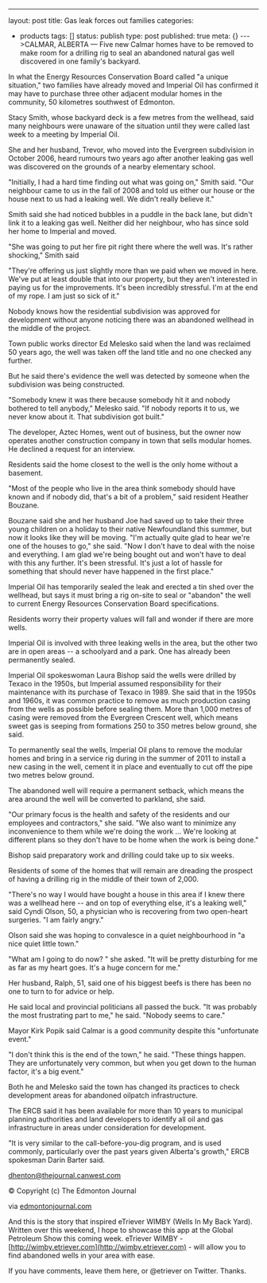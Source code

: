 ---
layout: post
title: Gas leak forces out families
categories: 
- products
tags: []
status: publish
type: post
published: true
meta: {}
--->CALMAR, ALBERTA — Five new Calmar homes have to be removed to make room for a drilling rig to seal an abandoned natural gas well discovered in one family's backyard.

In what the Energy Resources Conservation Board called "a unique situation," two families have already moved and Imperial Oil has confirmed it may have to purchase three other adjacent modular homes in the community, 50 kilometres southwest of Edmonton.

Stacy Smith, whose backyard deck is a few metres from the wellhead, said many neighbours were unaware of the situation until they were called last week to a meeting by Imperial Oil.

She and her husband, Trevor, who moved into the Evergreen subdivision in October 2006, heard rumours two years ago after another leaking gas well was discovered on the grounds of a nearby elementary school.

"Initially, I had a hard time finding out what was going on," Smith said. "Our neighbour came to us in the fall of 2008 and told us either our house or the house next to us had a leaking well. We didn't really believe it."

Smith said she had noticed bubbles in a puddle in the back lane, but didn't link it to a leaking gas well. Neither did her neighbour, who has since sold her home to Imperial and moved.

"She was going to put her fire pit right there where the well was. It's rather shocking," Smith said

"They're offering us just slightly more than we paid when we moved in here. We've put at least double that into our property, but they aren't interested in paying us for the improvements. It's been incredibly stressful. I'm at the end of my rope. I am just so sick of it."

Nobody knows how the residential subdivision was approved for development without anyone noticing there was an abandoned wellhead in the middle of the project.

Town public works director Ed Melesko said when the land was reclaimed 50 years ago, the well was taken off the land title and no one checked any further.

But he said there's evidence the well was detected by someone when the subdivision was being constructed.

"Somebody knew it was there because somebody hit it and nobody bothered to tell anybody," Melesko said. "If nobody reports it to us, we never know about it. That subdivision got built."

The developer, Aztec Homes, went out of business, but the owner now operates another construction company in town that sells modular homes. He declined a request for an interview.

Residents said the home closest to the well is the only home without a basement.

"Most of the people who live in the area think somebody should have known and if nobody did, that's a bit of a problem," said resident Heather Bouzane.

Bouzane said she and her husband Joe had saved up to take their three young children on a holiday to their native Newfoundland this summer, but now it looks like they will be moving. "I'm actually quite glad to hear we're one of the houses to go," she said. "Now I don't have to deal with the noise and everything. I am glad we're being bought out and won't have to deal with this any further. It's been stressful. It's just a lot of hassle for something that should never have happened in the first place."

Imperial Oil has temporarily sealed the leak and erected a tin shed over the wellhead, but says it must bring a rig on-site to seal or "abandon" the well to current Energy Resources Conservation Board specifications.

Residents worry their property values will fall and wonder if there are more wells.

Imperial Oil is involved with three leaking wells in the area, but the other two are in open areas -- a schoolyard and a park. One has already been permanently sealed.

Imperial Oil spokeswoman Laura Bishop said the wells were drilled by Texaco in the 1950s, but Imperial assumed responsibility for their maintenance with its purchase of Texaco in 1989. She said that in the 1950s and 1960s, it was common practice to remove as much production casing from the wells as possible before sealing them. More than 1,000 metres of casing were removed from the Evergreen Crescent well, which means sweet gas is seeping from formations 250 to 350 metres below ground, she said.

To permanently seal the wells, Imperial Oil plans to remove the modular homes and bring in a service rig during in the summer of 2011 to install a new casing in the well, cement it in place and eventually to cut off the pipe two metres below ground.

The abandoned well will require a permanent setback, which means the area around the well will be converted to parkland, she said.

"Our primary focus is the health and safety of the residents and our employees and contractors," she said. "We also want to minimize any inconvenience to them while we're doing the work ... We're looking at different plans so they don't have to be home when the work is being done."

Bishop said preparatory work and drilling could take up to six weeks.

Residents of some of the homes that will remain are dreading the prospect of having a drilling rig in the middle of their town of 2,000.

"There's no way I would have bought a house in this area if I knew there was a wellhead here -- and on top of everything else, it's a leaking well," said Cyndi Olson, 50, a physician who is recovering from two open-heart surgeries. "I am fairly angry."

Olson said she was hoping to convalesce in a quiet neighbourhood in "a nice quiet little town."

"What am I going to do now? " she asked. "It will be pretty disturbing for me as far as my heart goes. It's a huge concern for me."

Her husband, Ralph, 51, said one of his biggest beefs is there has been no one to turn to for advice or help.

He said local and provincial politicians all passed the buck. "It was probably the most frustrating part to me," he said. "Nobody seems to care."

Mayor Kirk Popik said Calmar is a good community despite this "unfortunate event."

"I don't think this is the end of the town," he said. "These things happen. They are unfortunately very common, but when you get down to the human factor, it's a big event."

Both he and Melesko said the town has changed its practices to check development areas for abandoned oilpatch infrastructure.

The ERCB said it has been available for more than 10 years to municipal planning authorities and land developers to identify all oil and gas infrastructure in areas under consideration for development.

"It is very similar to the call-before-you-dig program, and is used commonly, particularly over the past years given Alberta's growth," ERCB spokesman Darin Barter said.

[](http://www.edmontonjournal.com/leak+forces+families/3100066/story.html#)[dhenton@thejournal.canwest.com](http://www.edmontonjournal.com/leak+forces+families/3100066/story.html/mailto:dhenton@thejournal.canwest.com)

© Copyright (c) The Edmonton Journal


via 
[edmontonjournal.com](http://www.edmontonjournal.com/leak+forces+families/3100066/story.html)
    
And this is the story that inspired eTriever WIMBY (Wells In My Back Yard).  Written over this weekend, I hope to showcase this app at the Global Petroleum Show this coming week.  eTriever WIMBY - 
[http://wimby.etriever.com](http://wimby.etriever.com) - will allow you to find abandoned wells in your area with ease.

If you have comments, leave them here, or @etriever on Twitter.  Thanks.
